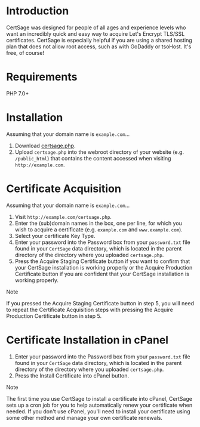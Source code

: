 # Introduction

CertSage was designed for people of all ages and experience levels who want an incredibly quick and easy way to acquire Let's Encrypt TLS/SSL certificates. CertSage is especially helpful if you are using a shared hosting plan that does not allow root access, such as with GoDaddy or tsoHost. It's free, of course!

# Requirements

PHP 7.0+

# Installation

Assuming that your domain name is `example.com`...

1. Download [certsage.php](certsage.php).
2. Upload `certsage.php` into the webroot directory of your website (e.g. `/public_html`) that contains the content accessed when visiting `http://example.com`.

# Certificate Acquisition

Assuming that your domain name is `example.com`...

1. Visit `http://example.com/certsage.php`.
2. Enter the (sub)domain names in the box, one per line, for which you wish to acquire a certificate (e.g. `example.com` and `www.example.com`).
3. Select your certificate Key Type.
4. Enter your password into the Password box from your `password.txt` file found in your `CertSage` data directory, which is located in the parent directory of the directory where you uploaded `certsage.php`.
5. Press the Acquire Staging Certificate button if you want to confirm that your CertSage installation is working properly or the Acquire Production Certificate button if you are confident that your CertSage installation is working properly.

> [!NOTE]
> If you pressed the Acquire Staging Certificate button in step 5, you will need to repeat the Certificate Acquisition steps with pressing the Acquire Production Certificate button in step 5.

# Certificate Installation in cPanel

1. Enter your password into the Password box from your `password.txt` file found in your `CertSage` data directory, which is located in the parent directory of the directory where you uploaded `certsage.php`.
2. Press the Install Certificate into cPanel button.

> [!NOTE]
> The first time you use CertSage to install a certificate into cPanel, CertSage sets up a cron job for you to help automatically renew your certificate when needed. If you don't use cPanel, you'll need to install your certificate using some other method and manage your own certificate renewals.